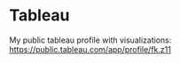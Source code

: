 # Tableau

My public tableau profile with visualizations:
https://public.tableau.com/app/profile/fk.z11